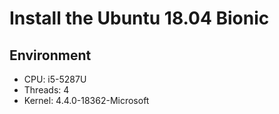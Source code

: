 # Install the Ubuntu 18.04 Bionic

## Environment

- CPU: i5-5287U
- Threads: 4
- Kernel: 4.4.0-18362-Microsoft

